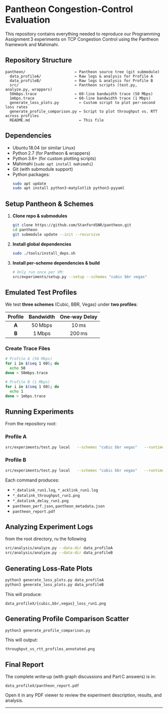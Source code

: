 # Pantheon Congestion‑Control Evaluation

This repository contains everything needed to reproduce our Programming Assignment 3 experiments on TCP Congestion Control using the Pantheon framework and Mahimahi.

## Repository Structure

```
pantheon/                      ← Pantheon source tree (git submodule)
  data_profileA/               ← Raw logs & analysis for Profile A
  data_profileB/               ← Raw logs & analysis for Profile B
  src/                         ← Pantheon scripts (test.py, analyze.py, wrappers)
  50mbps.trace                 ← 60‑line bandwidth trace (50 Mbps)
  1mbps.trace                  ← 60‑line bandwidth trace (1 Mbps)
  generate_loss_plots.py         ← Custom script to plot per‑second loss rates
  generate_profile_comparison.py ← Script to plot throughput vs. RTT across profiles
  README.md                      ← This file
```

## Dependencies

- Ubuntu 18.04 (or similar Linux)
- Python 2.7 (for Pantheon & wrappers)
- Python 3.6+ (for custom plotting scripts)
- Mahimahi (`sudo apt install mahimahi`)
- Git (with submodule support)
- Python packages:
  ```bash
  sudo apt update
  sudo apt install python3-matplotlib python3-pyyaml
  ```

## Setup Pantheon & Schemes

1. **Clone repo & submodules**  
   ```bash
   git clone https://github.com/StanfordSNR/pantheon.git
   cd pantheon
   git submodule update --init --recursive
   ```

2. **Install global dependencies**  
   ```bash
   sudo ./tools/install_deps.sh
   ```

3. **Install per‑scheme dependencies & build**  
   ```bash
   # Only run once per VM:
   src/experiments/setup.py --setup --schemes "cubic bbr vegas"
   ```

## Emulated Test Profiles

We test **three schemes** (Cubic, BBR, Vegas) under **two profiles**:

| Profile | Bandwidth | One‑way Delay |
|:-------:|:---------:|:-------------:|
| **A**   | 50 Mbps   | 10 ms         |
| **B**   | 1 Mbps    | 200 ms        |

### Create Trace Files

```bash
# Profile A (50 Mbps)
for i in $(seq 1 60); do
  echo 50
done > 50mbps.trace

# Profile B (1 Mbps)
for i in $(seq 1 60); do
  echo 1
done > 1mbps.trace
```

## Running Experiments

From the repository root:

### Profile A

```bash
src/experiments/test.py local   --schemes "cubic bbr vegas"   --runtime 60   --uplink-trace 50mbps.trace   --downlink-trace 50mbps.trace   --prepend-mm-cmds "mm-delay 10"   --data-dir data_profileA
```

### Profile B

```bash
src/experiments/test.py local   --schemes "cubic bbr vegas"   --runtime 60   --uplink-trace 1mbps.trace   --downlink-trace 1mbps.trace   --prepend-mm-cmds "mm-delay 200"   --data-dir data_profileB
```

Each command produces:
- `*_datalink_run1.log`, `*_acklink_run1.log`  
- `*_datalink_throughput_run1.png`  
- `*_datalink_delay_run1.png`  
- `pantheon_perf.json`, `pantheon_metadata.json`  
- `pantheon_report.pdf`

## Analyzing Experiment Logs
from the root directory, ru the following

```bash
src/analysis/analyze.py --data-dir data_profileA
src/analysis/analyze.py --data-dir data_profileB
```

## Generating Loss‑Rate Plots

```bash
python3 generate_loss_plots.py data_profileA
python3 generate_loss_plots.py data_profileB
```

This will produce:
```
data_profileX/{cubic,bbr,vegas}_loss_run1.png
```

## Generating Profile Comparison Scatter

```bash
python3 generate_profile_comparison.py
```

This will output:
```
throughput_vs_rtt_profiles_annotated.png
```

## Final Report

The complete write‑up (with graph discussions and Part C answers) is in:

```
data_profileX/pantheon_report.pdf
```

Open it in any PDF viewer to review the experiment description, results, and analysis.

---